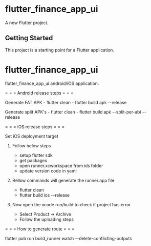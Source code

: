 # flutter_finance_app_ui

A new Flutter project.

## Getting Started

This project is a starting point for a Flutter application.

# flutter_finance_app_ui

flutter_finance_app_ui android&#x2F;iOS application.

= = = Android release steps = = =

Generate FAT APK
    - flutter clean
    - flutter build apk --release

Generate split APK's
    - flutter clean
    - flutter build apk --split-per-abi --release 

= = = iOS release steps = = =


Set iOS deployment target

1. Follow below steps
    - setup flutter sdk
    - get packages
    - open runner.xcworkspace from ids folder
    - update version code in yaml

2. Bellow commands will generate the runner.app file
    - flutter clean
    - flutter build ios --release

3. Now open the xcode run/build to check if project has error
    - Select Product -> Archive
    - Follow the uploading steps

= = = How to generate route = = =

flutter pub run build_runner watch --delete-conflicting-outputs
